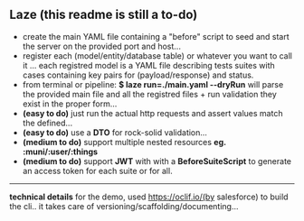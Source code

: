 ## Laze (this readme is still a to-do)

-  create the main YAML file containing a "before" script to seed and start the server on the provided port and host...
-  register each (model/entity/database table) or whatever you want to call it ... each registred model is a YAML file describing tests suites with cases containing key pairs for (payload/response)  and status.
- from terminal or pipeline: **$ laze run=./main.yaml --dryRun** will parse the provided main file and all the registred files + run validation they exist in the proper form...
- **(easy to do)** just run the actual http requests and assert values match the defined...
- **(easy to do)** use a **DTO** for rock-solid validation...
- **(medium to do)** support multiple nested resources **eg. :muni/:user/:things**
- **(medium to do)** support **JWT** with with a **BeforeSuiteScript** to generate an access token for each suite or for all.

_________________________________
**technical details**
for the demo, used https://oclif.io/(by salesforce) to build the cli.. it takes care of versioning/scaffolding/documenting...


